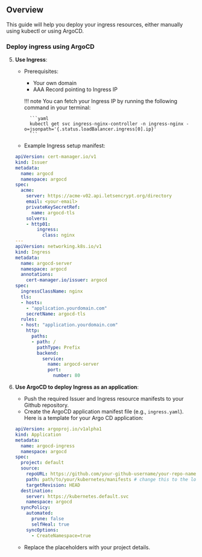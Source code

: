 ## Overview

This guide will help you deploy your ingress resources, either manually using kubectl or using ArgoCD.

### Deploy ingress using ArgoCD

5. **Use Ingress**:
    - Prerequisites:
        - Your own domain
        - AAA Record pointing to Ingress IP

        !!! note
            You can fetch your Ingress IP by running the following command in your terminal:

            ```yaml
            kubectl get svc ingress-nginx-controller -n ingress-nginx -o=jsonpath='{.status.loadBalancer.ingress[0].ip}'
            ```


    - Example Ingress setup manifest:
    ```yaml
    apiVersion: cert-manager.io/v1
    kind: Issuer
    metadata:
      name: argocd
      namespace: argocd
    spec:
      acme:
        server: https://acme-v02.api.letsencrypt.org/directory
        email: <your-email>
        privateKeySecretRef:
          name: argocd-tls
        solvers:
        - http01:
            ingress:
              class: nginx
    ---
    apiVersion: networking.k8s.io/v1
    kind: Ingress
    metadata:
      name: argocd-server
      namespace: argocd
      annotations:
        cert-manager.io/issuer: argocd
    spec:
      ingressClassName: nginx
      tls:
      - hosts:
        - "application.yourdomain.com"
        secretName: argocd-tls
      rules:
      - host: "application.yourdomain.com"
        http:
          paths:
          - path: /
            pathType: Prefix
            backend:
              service:
                name: argocd-server
                port:
                  number: 80
    ```

6. **Use ArgoCD to deploy Ingress as an application**:
    - Push the required Issuer and Ingress resource manifests to your Github repository.
    - Create the ArgoCD application manifest file (e.g., `ingress.yaml`). Here is a template for your Argo CD application:

    ```yaml
    apiVersion: argoproj.io/v1alpha1
    kind: Application
    metadata:
      name: argocd-ingress
      namespace: argocd
    spec:
      project: default
      source:
        repoURL: https://github.com/your-github-username/your-repo-name.git # change this to your repostiroy url
        path: path/to/your/kubernetes/manifests # change this to the location of your ingress manifests
        targetRevision: HEAD
      destination:
        server: https://kubernetes.default.svc
        namespace: argocd
      syncPolicy:
        automated:
          prune: false
          selfHeal: true
        syncOptions:
          - CreateNamespace=true
    ```

    - Replace the placeholders with your project details.